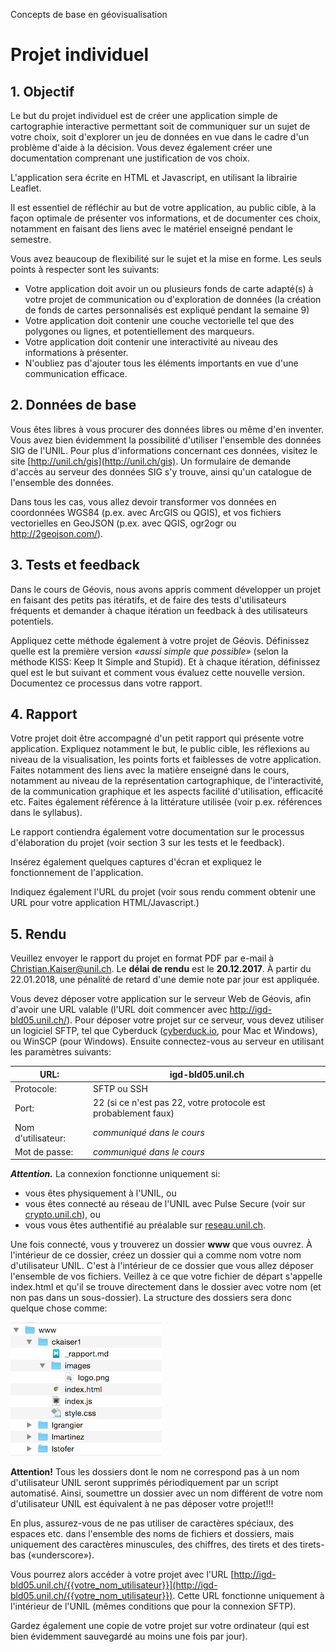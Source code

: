 Concepts de base en géovisualisation

# Projet individuel

## 1. Objectif

Le but du projet individuel est de créer une application simple de cartographie interactive permettant soit de communiquer sur un sujet de votre choix, soit d'explorer un jeu de données en vue dans le cadre d'un problème d'aide à la décision. Vous devez également créer une documentation comprenant une justification de vos choix.

L'application sera écrite en HTML et Javascript, en utilisant la librairie Leaflet.

Il est essentiel de réfléchir au but de votre application, au public cible, à la façon optimale de présenter vos informations, et de documenter ces choix, notamment en faisant des liens avec le matériel enseigné pendant le semestre.

Vous avez beaucoup de flexibilité sur le sujet et la mise en forme. Les seuls points à respecter sont les suivants:

- Votre application doit avoir un ou plusieurs fonds de carte adapté(s) à votre projet de communication ou d'exploration de données (la création de fonds de cartes personnalisés est expliqué pendant la semaine 9)
- Votre application doit contenir une couche vectorielle tel que des polygones ou lignes, et potentiellement des marqueurs.
- Votre application doit contenir une interactivité au niveau des informations à présenter.
- N'oubliez pas d'ajouter tous les éléments importants en vue d'une communication efficace.


## 2. Données de base

Vous êtes libres à vous procurer des données libres ou même d'en inventer. Vous avez bien évidemment la possibilité d'utiliser l'ensemble des données SIG de l'UNIL. Pour plus d'informations concernant ces données, visitez le site [http://unil.ch/gis](http://unil.ch/gis). Un formulaire de demande d'accès au serveur des données SIG s'y trouve, ainsi qu'un catalogue de l'ensemble des données.

Dans tous les cas, vous allez devoir transformer vos données en coordonnées WGS84 (p.ex. avec ArcGIS ou QGIS), et vos fichiers vectorielles en GeoJSON (p.ex. avec QGIS, ogr2ogr ou http://2geojson.com/).


## 3. Tests et feedback

Dans le cours de Géovis, nous avons appris comment développer un projet en faisant des petits pas itératifs, et de faire des tests d'utilisateurs fréquents et demander à chaque itération un feedback à des utilisateurs potentiels.

Appliquez cette méthode également à votre projet de Géovis. Définissez quelle est la première version _«aussi simple que possible»_ (selon la méthode KISS: Keep It Simple and Stupid). Et à chaque itération, définissez quel est le but suivant et comment vous évaluez cette nouvelle version. Documentez ce processus dans votre rapport.


## 4. Rapport

Votre projet doit être accompagné d'un petit rapport qui présente votre application. Expliquez notamment le but, le public cible, les réflexions au niveau de la visualisation, les points forts et faiblesses de votre application. Faites notamment des liens avec la matière enseigné dans le cours, notamment au niveau de la représentation cartographique, de l'interactivité, de la communication graphique et les aspects facilité d'utilisation, efficacité etc. Faites également référence à la littérature utilisée (voir p.ex. références dans le syllabus).

Le rapport contiendra également votre documentation sur le processus d'élaboration du projet (voir section 3 sur les tests et le feedback).

Insérez également quelques captures d'écran et expliquez le fonctionnement de l'application.

Indiquez également l'URL du projet (voir sous rendu comment obtenir une URL pour votre application HTML/Javascript.)



## 5. Rendu

Veuillez envoyer le rapport du projet en format PDF par e-mail à Christian.Kaiser@unil.ch. Le __délai de rendu__ est le __20.12.2017__. À partir du 22.01.2018, une pénalité de retard d'une demie note par jour est appliquée. 

Vous devez déposer votre application sur le serveur Web de Géovis, afin d'avoir une URL valable (l'URL doit commencer avec http://igd-bld05.unil.ch/). Pour déposer votre projet sur ce serveur, vous devez utiliser un logiciel SFTP, tel que Cyberduck ([cyberduck.io](https://cyberduck.io/), pour Mac et Windows), ou WinSCP (pour Windows). Ensuite connectez-vous au serveur en utilisant les paramètres suivants:

| URL:               | igd-bld05.unil.ch                 |
| -------------------|----------------------------------------- |
| Protocole:         | SFTP ou SSH                              |
| Port:              | 22 (si ce n'est pas 22, votre protocole est probablement faux) |
| Nom d'utilisateur: | _communiqué dans le cours_                                   |
| Mot de passe:      | _communiqué dans le cours_                              |

___Attention.___ La connexion fonctionne uniquement si:

- vous êtes physiquement à l'UNIL, ou
- vous êtes connecté au réseau de l'UNIL avec Pulse Secure (voir sur [crypto.unil.ch](https://crypto.unil.ch)), ou
- vous vous êtes authentifié au préalable sur [reseau.unil.ch](https://reseau.unil.ch).

Une fois connecté, vous y trouverez un dossier **www** que vous ouvrez. À l'intérieur de ce dossier, créez un dossier qui a comme nom votre nom d'utilisateur UNIL. C'est à l'intérieur de ce dossier que vous allez déposer l'ensemble de vos fichiers. Veillez à ce que votre fichier de départ s'appelle index.html et qu'il se trouve directement dans le dossier avec votre nom (et non pas dans un sous-dossier). La structure des dossiers sera donc quelque chose comme:

![](structure-www.png)

__Attention!__ Tous les dossiers dont le nom ne correspond pas à un nom d'utilisateur UNIL seront supprimés périodiquement par un script automatisé. Ainsi, soumettre un dossier avec un nom différent de votre nom d'utilisateur UNIL est équivalent à ne pas déposer votre projet!!!

En plus, assurez-vous de ne pas utiliser de caractères spéciaux, des espaces etc. dans l'ensemble des noms de fichiers et dossiers, mais uniquement des caractères minuscules, des chiffres, des tirets et des tirets-bas («underscore»).

Vous pourrez alors accéder à votre projet avec l'URL [http://igd-bld05.unil.ch/{{votre_nom_utilisateur}}](http://igd-bld05.unil.ch/{{votre_nom_utilisateur}}). Cette URL fonctionne uniquement à l'intérieur de l'UNIL (mêmes conditions que pour la connexion SFTP).

Gardez également une copie de votre projet sur votre ordinateur (qui est bien évidemment sauvegardé au moins une fois par jour).
